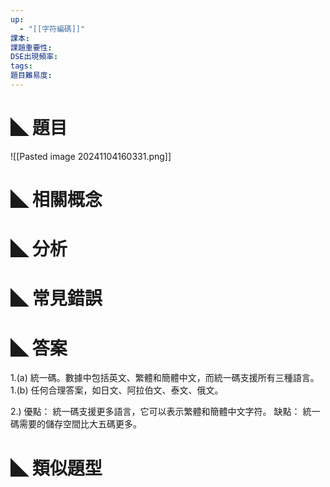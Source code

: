 ```yaml
---
up:
  - "[[字符編碼]]"
課本: 
課題重要性: 
DSE出現頻率: 
tags: 
題目難易度:
---
```


# ◣ 題目
![[Pasted image 20241104160331.png]]

# ◣ 相關概念

# ◣ 分析
# ◣ 常見錯誤

# ◣ 答案
1.(a) 統一碼。數據中包括英文、繁體和簡體中文，而統一碼支援所有三種語言。
1.(b) 任何合理答案，如日文、阿拉伯文、泰文、俄文。


2.) 優點： 統一碼支援更多語言，它可以表示繁體和簡體中文字符。
缺點： 統一碼需要的儲存空間比大五碼更多。

# ◣ 類似題型